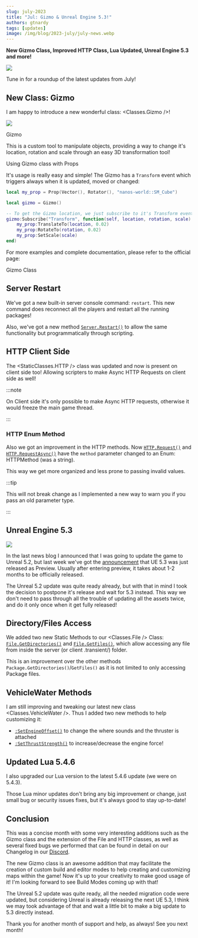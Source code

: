 ```yaml
---
slug: july-2023
title: "Jul: Gizmo & Unreal Engine 5.3!"
authors: gtnardy
tags: [updates]
image: /img/blog/2023-july/july-news.webp
---
```



**New Gizmo Class, Improved HTTP Class, Lua Updated, Unreal Engine 5.3 and more!**

![](/img/blog/2023-july/july-news.webp)

Tune in for a roundup of the latest updates from July!

<!--truncate-->


## New Class: Gizmo

I am happy to introduce a new wonderful class: <Classes.Gizmo />!

![](/img/docs/gizmo.webp)

<MediaLegend>Gizmo</MediaLegend>

This is a custom tool to manipulate objects, providing a way to change it's location, rotation and scale through an easy 3D transformation tool!

<VideoExternal path="/blog/2023-july/gizmo.webm" />

<MediaLegend>Using Gizmo class with Props</MediaLegend>

It's usage is really easy and simple! The Gizmo has a `Transform` event which triggers always when it is updated, moved or changed:

```lua title="Client/Index.lua"
local my_prop = Prop(Vector(), Rotator(), "nanos-world::SM_Cube")

local gizmo = Gizmo()

-- To get the Gizmo location, we just subscribe to it's Transform event
gizmo:Subscribe("Transform", function(self, location, rotation, scale)
	my_prop:TranslateTo(location, 0.02)
	my_prop:RotateTo(rotation, 0.02)
	my_prop:SetScale(scale)
end)
```

For more examples and complete documentation, please refer to the official page:

<ReferenceLink href="next/scripting-reference/classes/gizmo">Gizmo Class</ReferenceLink>


## Server Restart

We've got a new built-in server console command: `restart`. This new command does reconnect all the players and restart all the running packages!

Also, we've got a new method [`Server.Restart()`](/docs/next/scripting-reference/static-classes/server#static-function-restart) to allow the same functionality but programmatically through scripting.


## HTTP Client Side

The <StaticClasses.HTTP /> class was updated and now is present on client side too! Allowing scripters to make Async HTTP Requests on client side as well!

:::note

On Client side it's only possible to make Async HTTP requests, otherwise it would freeze the main game thread.

:::


### HTTP Enum Method

Also we got an improvement in the HTTP methods. Now [`HTTP.Request()`](/docs/next/scripting-reference/static-classes/http#static-function-request) and [`HTTP.RequestAsync()`](/docs/next/scripting-reference/static-classes/http#static-function-requestasync) have the `method` parameter changed to an Enum: <Enums>HTTPMethod</Enums> (was a string).

This way we get more organized and less prone to passing invalid values.

:::tip

This will not break change as I implemented a new way to warn you if you pass an old parameter type.

:::


## Unreal Engine 5.3

![](/img/blog/2023-july/ue53.webp)

In the last news blog I announced that I was going to update the game to Unreal 5.2, but last week we've got the [announcement](https://forums.unrealengine.com/t/unreal-engine-5-3-preview/1240016) that UE 5.3 was just released as Preview. Usually after entering preview, it takes about 1-2 months to be officially released.

The Unreal 5.2 update was quite ready already, but with that in mind I took the decision to postpone it's release and wait for 5.3 instead. This way we don't need to pass through all the trouble of updating all the assets twice, and do it only once when it get fully released!


## Directory/Files Access

We added two new Static Methods to our <Classes.File /> Class: [`File.GetDirectories()`](/docs/next/scripting-reference/classes/file#static-function-getdirectories) and [`File.GetFiles()`](/docs/next/scripting-reference/classes/file#static-function-getfiles), which allow accessing any file from inside the server (or client .transient/) folder.

This is an improvement over the other methods `Package.GetDirectories()`/`GetFiles()` as it is not limited to only accessing Package files.


## VehicleWater Methods

I am still improving and tweaking our latest new class <Classes.VehicleWater />. Thus I added two new methods to help customizing it:

- [`:SetEngineOffset()`](/docs/next/scripting-reference/classes/vehicle-water#function-setengineoffset) to change the where sounds and the thruster is attached
- [`:SetThrustStrength()`](/docs/next/scripting-reference/classes/vehicle-water#function-setthruststrength) to increase/decrease the engine force!


## Updated Lua 5.4.6

I also upgraded our Lua version to the latest 5.4.6 update (we were on 5.4.3).

Those Lua minor updates don't bring any big improvement or change, just small bug or security issues fixes, but it's always good to stay up-to-date!


## Conclusion

This was a concise month with some very interesting additions such as the Gizmo class and the extension of the File and HTTP classes, as well as several fixed bugs we performed that can be found in detail on our Changelog in our [Discord](https://discord.nanos-world.com).

The new Gizmo class is an awesome addition that may facilitate the creation of custom build and editor modes to help creating and customizing maps within the game! Now it's up to your creativity to make good usage of it! I'm looking forward to see Build Modes coming up with that!

The Unreal 5.2 update was quite ready, all the needed migration code were updated, but considering Unreal is already releasing the next UE 5.3, I think we may took advantage of that and wait a little bit to make a big update to 5.3 directly instead.

Thank you for another month of support and help, as always! See you next month!